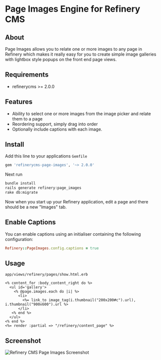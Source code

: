 # Page Images Engine for Refinery CMS

## About

Page Images allows you to relate one or more images to any page in Refinery which makes it really easy for you to create simple image galleries with lightbox style popups on the front end page views.

## Requirements

* refinerycms >= 2.0.0

## Features

* Ability to select one or more images from the image picker and relate them to a page
* Reordering support, simply drag into order
* Optionally include captions with each image.

## Install

Add this line to your applications `Gemfile`

```ruby
gem 'refinerycms-page-images', '~> 2.0.0'
```

Next run

```bash
bundle install
rails generate refinery:page_images
rake db:migrate
```

Now when you start up your Refinery application, edit a page and there should be a new "Images" tab.

## Enable Captions

You can enable captions using an initialiser containing the following configuration:

```ruby
Refinery::PageImages.config.captions = true
```

## Usage

`app/views/refinery/pages/show.html.erb`

```erb
<% content_for :body_content_right do %>
  <ul id='gallery'>
    <% @page.images.each do |i| %>
      <li>
        <%= link_to image_tag(i.thumbnail("200x200#c").url), i.thumbnail("900x600").url %>
      </li>
   <% end %>
  </ul>
<% end %>
<%= render :partial => "/refinery/content_page" %>
```

## Screenshot

![Refinery CMS Page Images Screenshot](http://refinerycms.com/system/images/0000/1736/refinerycms-page-images.png)